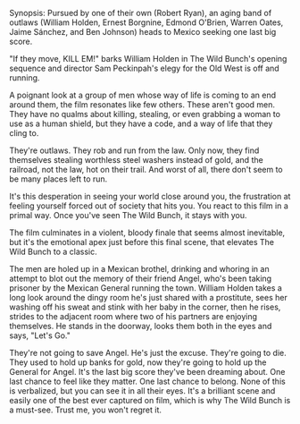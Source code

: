 Synopsis: Pursued by one of their own (Robert Ryan), an aging band of outlaws (William Holden, Ernest Borgnine, Edmond O'Brien, Warren Oates, Jaime Sánchez, and Ben Johnson) heads to Mexico seeking one last big score.

"If they move, KILL EM!" barks William Holden in The Wild Bunch's opening sequence and director Sam Peckinpah's elegy for the Old West is off and running. 

A poignant look at a group of men whose way of life is coming to an end around them, the film resonates like few others. These aren't good men. They have no qualms about killing, stealing, or even grabbing a woman to use as a human shield, but they have a code, and a way of life that they cling to. 

They're outlaws. They rob and run from the law. Only now, they find themselves stealing worthless steel washers instead of gold, and the railroad, not the law, hot on their trail. And worst of all, there don't seem to be many places left to run. 

It's this desperation in seeing your world close around you, the frustration at feeling yourself forced out of society that hits you. You react to this film in a primal way. Once you've seen The Wild Bunch, it stays with you.

The film culminates in a violent, bloody finale that seems almost inevitable, but it's the emotional apex just before this final scene, that elevates The Wild Bunch to a classic.

The men are holed up in a Mexican brothel, drinking and whoring in an attempt to blot out the memory of their friend Angel, who's been taking prisoner by the Mexican General running the town. William Holden takes a long look around the dingy room he's just shared with a prostitute, sees her washing off his sweat and stink with her baby in the corner, then he rises, strides to the adjacent room where two of his partners are enjoying themselves. He stands in the doorway, looks them both in the eyes and says, "Let's Go."

They're not going to save Angel. He's just the excuse. They're going to die. They used to hold up banks for gold, now they're going to hold up the General for Angel. It's the last big score they've been dreaming about. One last chance to feel like they matter. One last chance to belong. None of this is verbalized, but you can see it in all their eyes. It's a brilliant scene and easily one of the best ever captured on film, which is why The Wild Bunch is a must-see. Trust me, you won't regret it.

